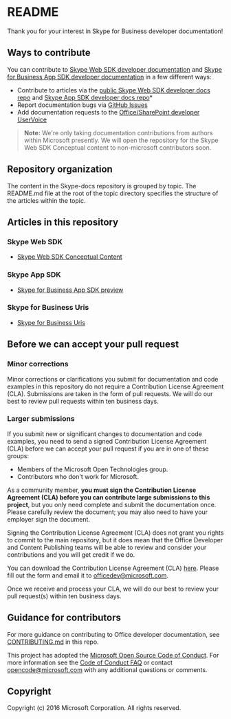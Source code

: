# README

Thank you for your interest in Skype for Business developer documentation!

## Ways to contribute

You can contribute to [Skype Web SDK developer documentation](https://msdn.microsoft.com/en-us/skype/websdk/skypewebsdk) and [Skype for Business App SDK developer documentation](https://msdn.microsoft.com/en-us/skype/appsdk/skypeappsdk) in a  few different ways:

* Contribute to articles via the [public Skype Web SDK developer docs repo](https://github.com/OfficeDev/skype-docs/tree/master/Skype/WebSDK) and [Skype App SDK developer docs repo](https://github.com/OfficeDev/skype-docs/tree/master/Skype/AppSDK)*
* Report documentation bugs via [GitHub Issues](https://github.com/OfficeDev/office-content/issues)
* Add documentation requests to the [Office/SharePoint developer UserVoice](http://officespdev.uservoice.com)

>**Note:** We're only taking documentation contributions from authors within Microsoft presently. We will open the repository for the Skype Web SDK Conceptual content to non-microsoft contributors soon.

## Repository organization

The content in the Skype-docs repository is grouped  by topic. The README.md file at the root of the topic directory specifies the structure of the articles within the topic.

## Articles in this repository
### Skype Web SDK

- [Skype Web SDK Conceptual Content](https://github.com/OfficeDev/skype-docs/blob/master/Skype/WebSDK/GeneralReference.md)

### Skype App SDK

- [Skype for Business App SDK preview](https://github.com/OfficeDev/skype-docs/tree/master/Skype/AppSDK/SkypeAppSDK.md)

### Skype for Business Uris

- [Skype for Business Uris](https://github.com/OfficeDev/skype-docs/tree/master/Skype/Skype-For-Business-Uris)

## Before we can accept your pull request

### Minor corrections

Minor corrections or clarifications you submit for documentation and code examples in this repository do not require a Contribution License Agreement (CLA). Submissions are taken in the form of pull requests. We will do our best to review pull requests within ten business days.


### Larger submissions

If you submit new or significant changes to documentation and code examples, you need to send a signed Contribution License Agreement (CLA) before we can accept your pull request if you are in one of these groups:

* Members of the Microsoft Open Technologies group.
* Contributors who don't work for Microsoft.

As a community member, **you must sign the Contribution License Agreement (CLA) before you can contribute large submissions to this project**, but you only need complete and submit the documentation once. Please carefully review the document; you may also need to have your employer sign the document.

Signing the Contribution License Agreement (CLA) does not grant you rights to commit to the main repository, but it does mean that the Office Developer and Content Publishing teams will be able to review and consider your contributions and you will get credit if we do.

You can download the Contribution License Agreement (CLA) [here](https://github.com/OfficeDev/office-content/raw/master/Contribution%20License%20Agreement.pdf). Please fill out the form and email it to [officedev@microsoft.com](mailto:officedev@microsoft.com).

Once we receive and process your CLA, we will do our best to review your pull request(s) within ten business days.

## Guidance for contributors
For more guidance on contributing to Office developer documentation, see [CONTRIBUTING.md](https://github.com/OfficeDev/skype-docs/blob/master/CONTRIBUTING.md) in this repo. 

This project has adopted the [Microsoft Open Source Code of Conduct](https://opensource.microsoft.com/codeofconduct/). For more information see the [Code of Conduct FAQ](https://opensource.microsoft.com/codeofconduct/faq/) or contact [opencode@microsoft.com](mailto:opencode@microsoft.com) with any additional questions or comments.

## Copyright
Copyright (c) 2016 Microsoft Corporation. All rights reserved.

